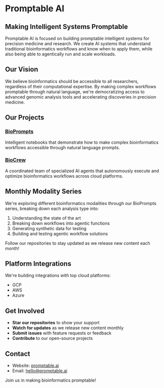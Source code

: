 # Promptable AI

## Making Intelligent Systems Promptable

Promptable AI is focused on building promptable intelligent systems for precision medicine and research. We create AI systems that understand traditional bioinformatics workflows and know when to apply them, while also being able to agentically run and scale workloads.

## Our Vision

We believe bioinformatics should be accessible to all researchers, regardless of their computational expertise. By making complex workflows promptable through natural language, we're democratizing access to advanced genomic analysis tools and accelerating discoveries in precision medicine.

## Our Projects

### [BioPrompts](https://github.com/Promptable-AI/bioprompts)
Intelligent notebooks that demonstrate how to make complex bioinformatics workflows accessible through natural language prompts.

### [BioCrew](https://github.com/Promptable-AI/biocrew)
A coordinated team of specialized AI agents that autonomously execute and optimize bioinformatics workflows across cloud platforms.

## Monthly Modality Series

We're exploring different bioinformatics modalities through our BioPrompts series, breaking down each analysis type into:

1. Understanding the state of the art
2. Breaking down workflows into agentic functions
3. Generating synthetic data for testing
4. Building and testing agentic workflow solutions

Follow our repositories to stay updated as we release new content each month!

## Platform Integrations

We're building integrations with top cloud platforms:
- GCP
- AWS
- Azure

## Get Involved

- **Star our repositories** to show your support
- **Watch for updates** as we release new content monthly
- **Submit issues** with feature requests or feedback
- **Contribute** to our open-source projects

## Contact

- Website: [promptable.ai](https://www.promptable.ai)
- Email: hello@promptable.ai

Join us in making bioinformatics promptable!
